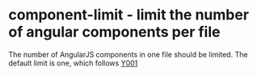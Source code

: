 # component-limit - limit the number of angular components per file

The number of AngularJS components in one file should be limited.
The default limit is one, which follows  [Y001](https://github.com/johnpapa/angular-styleguide#style-y001)
